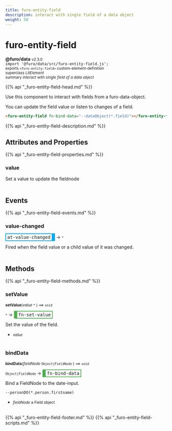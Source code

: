 ```yaml
---
title: furo-entity-field
description: interact with single field of a data object
weight: 50
---
```


# furo-entity-field
**@furo/data** <small>v2.3.0</small>
<br>`import '@furo/data/src/furo-entity-field.js';`<small>
<br>exports `<furo-entity-field>` custom-element-definition
<br>superclass *LitElement*</small>
<br><small>summary *interact with single field of a data object*</small>

{{% api "_furo-entity-field-head.md" %}}

Use this component to interact with fields from a furo-data-object.

You can update the field value or listen to changes of a field.

```html
<furo-entity-field fn-bind-data="--dataObject(*.field)"></furo-entity-field>
```

{{% api "_furo-entity-field-description.md" %}}


## Attributes and Properties
{{% api "_furo-entity-field-properties.md" %}}




### **value**
</small>

Set a value to update the fieldnode
<br><br>

## Events
{{% api "_furo-entity-field-events.md" %}}

### **value-changed**
<span  style="border-width:2px 10px 2px 2px; border-style: solid;border-color:  rgb(2, 168, 244);font-family:monospace; padding:2px 4px;">at-value-changed</span>
→ <small>`*`</small>

 Fired when the field value or a child value of it was changed.
<br><br>

## Methods
{{% api "_furo-entity-field-methods.md" %}}


### **setValue**
<small>**setValue**(*value* `*` ) ⟹ `void`</small>

<small>`*` </small> →
<span  style="border-width:2px 2px 2px 10px; border-style: solid;border-color:  rgb(76, 175, 80);font-family:monospace; padding:2px 4px;">fn-set-value</span>

Set the value of the field.

- <small>*value* </small>
<br><br>


### **bindData**
<small>**bindData**(*fieldNode* `Object|FieldNode` ) ⟹ `void`</small>

<small>`Object|FieldNode` </small> →
<span  style="border-width:2px 2px 2px 10px; border-style: solid;border-color:  rgb(76, 175, 80);font-family:monospace; padding:2px 4px;">fn-bind-data</span>

Bind a FieldNode to the date-input.

`--personDO(*.person.firstname)`

- <small>*fieldNode* a Field object</small>
<br><br>




{{% api "_furo-entity-field-footer.md" %}}
{{% api "_furo-entity-field-scripts.md" %}}
